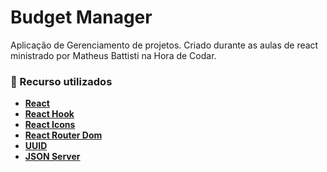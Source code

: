 # Budget Manager

<p> Aplicação de Gerenciamento de projetos. Criado durante as aulas de react ministrado por Matheus Battisti na Hora de Codar.</p>

### 🚀 Recurso utilizados

* **[React](https://pt-br.reactjs.org/)**
* **[React Hook](https://legacy.reactjs.org/docs/hooks-intro.html)**
* **[React Icons](https://www.npmjs.com/package/react-icons)**
* **[React Router Dom](https://reactrouter.com/en/main/start/overview)**
* **[UUID](https://www.npmjs.com/package/uuid)**
* **[JSON Server](https://www.npmjs.com/package/json-server)**

